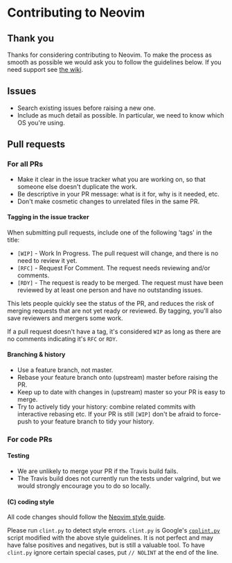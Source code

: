 # Contributing to Neovim

## Thank you

Thanks for considering contributing to Neovim.
To make the process as smooth as possible we would ask you to follow
the guidelines below.
If you need support see [the wiki](https://github.com/neovim/neovim/wiki/Contributing).

## Issues

- Search existing issues before raising a new one.
- Include as much detail as possible. In particular, we need to know which
  OS you're using.

## Pull requests

### For all PRs

- Make it clear in the issue tracker what you are working on, so that
  someone else doesn't duplicate the work.
- Be descriptive in your PR message: what is it for, why is it needed, etc.
- Don't make cosmetic changes to unrelated files in the same PR.

#### Tagging in the issue tracker

When submitting pull requests, include one of the following 'tags' in the title:

* `[WIP]` - Work In Progress. The pull request will change, and there is no need
  to review it yet.
* `[RFC]` - Request For Comment. The request needs reviewing and/or comments.
* `[RDY]` - The request is ready to be merged. The request must have been
  reviewed by at least one person and have no outstanding issues.

This lets people quickly see the status of the PR, and reduces the risk of
merging requests that are not yet ready or reviewed.  By tagging, you'll also
save reviewers and mergers some work.

If a pull request doesn't have a tag, it's considered `WIP` as long as there are
no comments indicating it's `RFC` or `RDY`.

#### Branching & history

- Use a feature branch, not master.
- Rebase your feature branch onto (upstream) master before raising the PR.
- Keep up to date with changes in (upstream) master so your PR is easy to merge.
- Try to actively tidy your history: combine related commits with interactive
  rebasing etc. If your PR is still `[WIP]` don't be afraid to force-push to
  your feature branch to tidy your history.

### For code PRs

#### Testing

- We are unlikely to merge your PR if the Travis build fails.
- The Travis build does not currently run the tests under valgrind, but we would
  strongly encourage you to do so locally.

#### (C) coding style

All code changes should follow the [Neovim style guide](http://neovim.org/development-wiki/style-guide/style-guide.xml).

Please run `clint.py` to detect style errors. `clint.py` is Google's
[`cpplint.py`](http://google-styleguide.googlecode.com/svn/trunk/cppguide.xml#cpplint)
script modified with the above style guidelines. It is not perfect and may
have false positives and negatives, but is still a valuable tool. To have
`clint.py` ignore certain special cases, put `// NOLINT` at the end of the
line.
